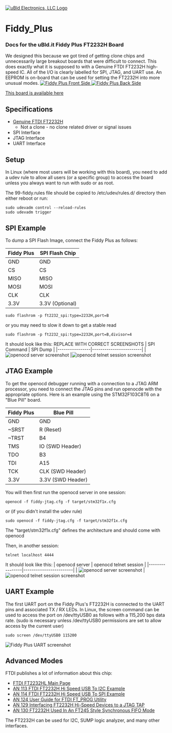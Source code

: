 [![uBld Electronics, LLC Logo](/images/ublditlogo_color_blue.png)](https://ubld.it)

# Fiddy_Plus
### Docs for the uBld.it Fiddy Plus FT2232H Board
We designed this because we got tired of getting clone chips and unnecessarily large breakout boards that were difficult to connect.  This does exactly what it is supposed to with a Genuine FTDI FT2232H high-speed IC.  All of the I/O is clearly labelled for SPI, JTAG, and UART use.  An EEPROM is on-board that can be used for setting the FT2232H into more unusual modes.
[![Fiddy Plus Front Side](/Docs/Fiddy_Plus_Render_Front_RevD.png)
![Fiddy Plus Back Side](/Docs/Fiddy_Plus_Render_Back_RevD.png)](https://www.amazon.com/dp/B091MDFHH3)

[This board is available here](https://www.amazon.com/dp/B091MDFHH3)

## Specifications
* [Genuine FTDI FT2232H](http://www.ftdichip.com/Support/Documents/DataSheets/ICs/DS_FT2232H.pdf)
  * Not a clone - no clone related driver or signal issues
* SPI Interface
* JTAG Interface
* UART Interface

## Setup
In Linux (where most users will be working with this board), you need to add a udev rule to allow all users (or a specific group) to access the board unless you always want to run with sudo or as root.

The 99-fiddy.rules file should be copied to /etc/udev/rules.d/ directory then either reboot or run:
~~~
sudo udevadm control --reload-rules
sudo udevadm trigger
~~~

## SPI Example

To dump a SPI Flash Image, connect the Fiddy Plus as follows:

| Fiddy Plus  | SPI Flash Chip   |
| ----------- | ----------- |
| GND         | GND         |
| CS          | CS          |
| MISO        | MISO        |
| MOSI        | MOSI        |
| CLK         | CLK         |
| 3.3V        | 3.3V (Optional) |


~~~
sudo flashrom -p ft2232_spi:type=2232H,port=B
~~~
or you may need to slow it down to get a stable read
~~~
sudo flashrom -p ft2232_spi:type=2232H,port=B,divisor=4
~~~

It should look like this:
REPLACE WITH CORRECT SCREENSHOTS
| SPI Command | SPI Dump |
|----------------|------------------------|
| ![openocd server screenshot](/images/fiddy_plus_blue_pill_jtag_openocd_screenshot.png) |![openocd telnet session screenshot](/images/fiddy_plus_blue_pill_jtag_openocd_screenshot2.png) 

## JTAG Example

To get the openocd debugger running with a connection to a JTAG ARM processor, you need to connect the JTAG pins and run openocde with the appropriate options.  Here is an example using the STM32F103C8T6 on a "Blue Pill" board.

| Fiddy Plus  | Blue Pill   |
| ----------- | ----------- |
| GND         | GND         |
| ~SRST       | R (Reset)   |
| ~TRST       | B4          |
| TMS         | IO (SWD Header) |
| TDO         | B3          |
| TDI         | A15         |
| TCK         | CLK (SWD Header) |
| 3.3V        | 3.3V (SWD Header) |

You will then first run the openocd server in one session:
~~~
openocd -f fiddy-jtag.cfg -f target/stm32f1x.cfg
~~~
or (if you didn't install the udev rule) 
~~~
sudo openocd -f fiddy-jtag.cfg -f target/stm32f1x.cfg
~~~

The "target/stm32f1x.cfg" defines the architecture and should come with openocd

Then, in another session:
~~~
telnet localhost 4444 
~~~

It should look like this:
| openocd server | openocd telnet session |
|----------------|------------------------|
| ![openocd server screenshot](/images/fiddy_plus_blue_pill_jtag_openocd_screenshot.png) |![openocd telnet session screenshot](/images/fiddy_plus_blue_pill_jtag_openocd_screenshot2.png) 

## UART Example

The first UART port on the Fiddy Plus's FT2232H is connected to the UART pins and associated TX / RX LEDs.  In Linux, the screen command can be used to access the port on /dev/ttyUSB0 as follows with a 115,200 bps data rate.  (sudo is necessary unless /dev/ttyUSB0 permissions are set to allow access by the current user)

~~~
sudo screen /dev/ttyUSB0 115200
~~~

![Fiddy Plus UART screenshot](/images/Fiddy_plus_uart_screen_example.png)

## Advanced Modes
FTDI publishes a lot of information about this chip:

* [FTDI FT2232HL Main Page](https://ftdichip.com/products/ft2232hl/)
* [AN 113 FTDI FT2232H Hi Speed USB To I2C Example](https://ftdichip.com/wp-content/uploads/2020/08/AN_113_FTDI_Hi_Speed_USB_To_I2C_Example.pdf)
* [AN 114 FTDI FT2232H Hi Speed USB To SPI Example](https://ftdichip.com/wp-content/uploads/2020/08/AN_114_FTDI_Hi_Speed_USB_To_SPI_Example.pdf)
* [AN 124 User Guide for FTDI FT_PROG Utility](https://ftdichip.com/wp-content/uploads/2020/08/AN_124_User_Guide_For_FT_PROG.pdf)
* [AN 129 Interfacing FT2232H Hi-Speed Devices to a JTAG TAP](https://ftdichip.com/wp-content/uploads/2020/08/AN_129_FTDI_Hi_Speed_USB_To_JTAG_Example.pdf)
* [AN 130 FT2232H Used In An FT245 Style Synchronous FIFO Mode](https://ftdichip.com/wp-content/uploads/2020/08/AN_130_FT2232H_Used_In_FT245-Synchronous-FIFO-Mode.pdf)

The FT2232H can be used for I2C, SUMP logic analyzer, and many other interfaces.
